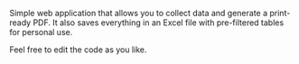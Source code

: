 Simple web application that allows you to collect data and generate a print-ready PDF. It also saves everything in an Excel file with pre-filtered tables for personal use.

Feel free to edit the code as you like.
